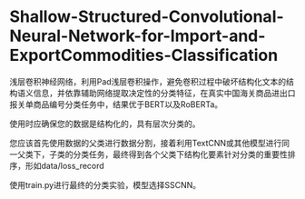 # Shallow-Structured-Convolutional-Neural-Network-for-Import-and-ExportCommodities-Classification

浅层卷积神经网络，利用Pad浅层卷积操作，避免卷积过程中破坏结构化文本的结构语义信息，并依靠辅助网络提取决定性的分类特征，在真实中国海关商品进出口报关单商品编号分类任务中，结果优于BERT以及RoBERTa。

使用时应确保您的数据是结构化的，具有层次分类的。

您应该首先使用数据的父类进行数据分割，接着利用TextCNN或其他模型进行同一父类下，子类的分类任务，最终得到各个父类下结构化要素针对分类的重要性排序，形如data/loss_record

使用train.py进行最终的分类实验，模型选择SSCNN。

